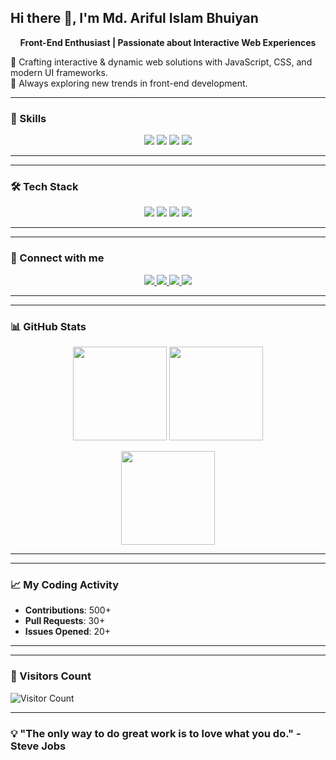 ## Hi there 👋, I'm Md. Ariful Islam Bhuiyan

<p align="center">
  <strong>Front-End Enthusiast | Passionate about Interactive Web Experiences</strong>
</p>

🎯 Crafting interactive & dynamic web solutions with JavaScript, CSS, and modern UI frameworks.  
🌱 Always exploring new trends in front-end development.

---
### 🚀 Skills  
<p align="center">
  <img src="https://img.shields.io/badge/JavaScript-F7DF1E?style=for-the-badge&logo=javascript&logoColor=black"/>
  <img src="https://img.shields.io/badge/CSS3-1572B6?style=for-the-badge&logo=css3&logoColor=white"/>
  <img src="https://img.shields.io/badge/HTML5-E34F26?style=for-the-badge&logo=html5&logoColor=white"/>
  <img src="https://img.shields.io/badge/TailwindCSS-06B6D4?style=for-the-badge&logo=tailwindcss&logoColor=white"/>
</p>  

---

---
### 🛠️ Tech Stack
<p align="center">
  <img src="https://img.shields.io/badge/JavaScript-F7DF1E?style=flat&logo=javascript&logoColor=black" />
  <img src="https://img.shields.io/badge/Node.js-339933?style=flat&logo=node.js&logoColor=white" />
  <img src="https://img.shields.io/badge/React-61DAFB?style=flat&logo=react&logoColor=black" />
  <img src="https://img.shields.io/badge/TailwindCSS-06B6D4?style=flat&logo=tailwindcss&logoColor=white" />
</p>

---

---
### 🔗 Connect with me  
<p align="center">
  <a href="http://www.linkedin.com/in/md-ariful-islam-bhuiyan">
    <img src="https://img.shields.io/badge/LinkedIn-blue?style=for-the-badge&logo=linkedin"/>
  </a>
  <a href="https://github.com/arif19970108">
    <img src="https://img.shields.io/badge/GitHub-black?style=for-the-badge&logo=github"/>
  </a>
   <a href="https://www.facebook.com/arf.islam.3">
    <img src="https://img.shields.io/badge/Facebook-blue?style=for-the-badge&logo=facebook"/>
  </a>
  <a href="mailto:arifulislam19970108@gmail.com">
    <img src="https://img.shields.io/badge/Gmail-red?style=for-the-badge&logo=gmail&logoColor=white"/>
  </a>
</p>

---

---
### 📊 GitHub Stats  
<p align="center">
  <img src="https://github-readme-stats.vercel.app/api?username=arif19970108&show_icons=true&theme=dark" height="150"/>
  <img src="https://github-readme-stats.vercel.app/api/top-langs/?username=arif19970108&layout=compact&theme=dark" height="150"/>
</p>

<p align="center">
  <img src="https://streak-stats.demolab.com?user=arif19970108&theme=dark" height="150"/>
</p>

---

---
### 📈 My Coding Activity
- **Contributions**: 500+
- **Pull Requests**: 30+
- **Issues Opened**: 20+

---

---
### 👀 Visitors Count
![Visitor Count](https://profile-counter.glitch.me/arif19970108/count.svg)

---

### 💡 "The only way to do great work is to love what you do." - Steve Jobs
